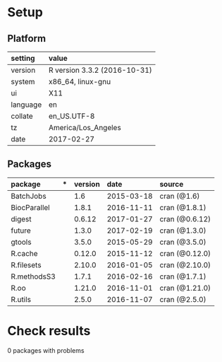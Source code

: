 # Setup

## Platform

|setting  |value                        |
|:--------|:----------------------------|
|version  |R version 3.3.2 (2016-10-31) |
|system   |x86_64, linux-gnu            |
|ui       |X11                          |
|language |en                           |
|collate  |en_US.UTF-8                  |
|tz       |America/Los_Angeles          |
|date     |2017-02-27                   |

## Packages

|package      |*  |version |date       |source         |
|:------------|:--|:-------|:----------|:--------------|
|BatchJobs    |   |1.6     |2015-03-18 |cran (@1.6)    |
|BiocParallel |   |1.8.1   |2016-11-11 |cran (@1.8.1)  |
|digest       |   |0.6.12  |2017-01-27 |cran (@0.6.12) |
|future       |   |1.3.0   |2017-02-19 |cran (@1.3.0)  |
|gtools       |   |3.5.0   |2015-05-29 |cran (@3.5.0)  |
|R.cache      |   |0.12.0  |2015-11-12 |cran (@0.12.0) |
|R.filesets   |   |2.10.0  |2016-01-05 |cran (@2.10.0) |
|R.methodsS3  |   |1.7.1   |2016-02-16 |cran (@1.7.1)  |
|R.oo         |   |1.21.0  |2016-11-01 |cran (@1.21.0) |
|R.utils      |   |2.5.0   |2016-11-07 |cran (@2.5.0)  |

# Check results

0 packages with problems





